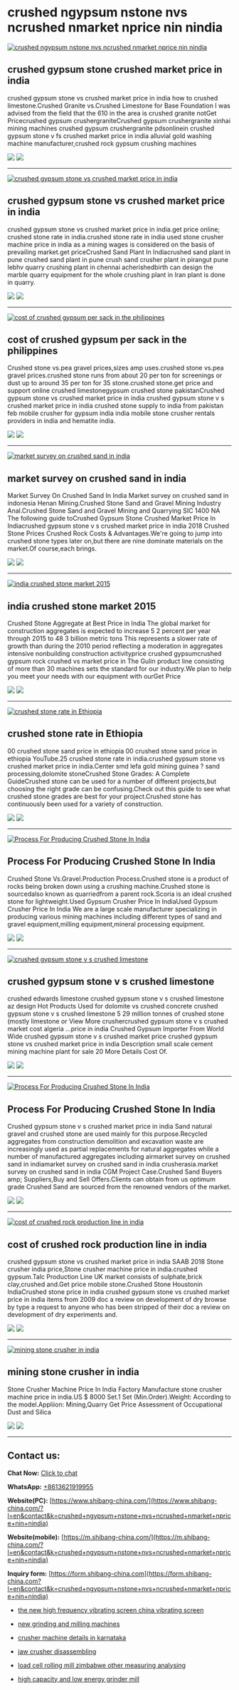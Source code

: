 # crushed ngypsum nstone nvs ncrushed nmarket nprice nin nindia

<a href="https://swt.shibang-china.com/?l=en&img&k=crushed+ngypsum+nstone+nvs+ncrushed+nmarket+nprice+nin+nindia" target="_blank">![crushed ngypsum nstone nvs ncrushed nmarket nprice nin nindia](http://static.shibang-china.com/all-800x300/1046.jpg)</a>

## crushed gypsum stone crushed market price in india
crushed gypsum stone vs crushed market price in india how to crushed limestone.Crushed Granite vs.Crushed Limestone for Base Foundation I was advised from the field that the 610 in the area is crushed granite notGet Pricecrushed gypsum crushergraniteCrushed gypsum crushergranite xinhai mining machines crushed gypsum crushergranite pdsonlinein crushed gypsum stone v fs crushed market price in india alluvial gold washing machine manufacturer,crushed rock gypsum crushing machines


<a href="https://whatsapp.shibangsoft.com/WhatsApp.php" target="_blank" title="WhatsApp">![](http://static.shibang-china.com/icon/whatsapp.png)</a> <a href="https://swt.shibang-china.com/?l=en&icon&k=crushed+ngypsum+nstone+nvs+ncrushed+nmarket+nprice+nin+nindia" target="_blank">![](http://static.shibang-china.com/icon/chat-en.png)</a>

---

<a href="https://swt.shibang-china.com/?l=en&img&k=crushed+ngypsum+nstone+nvs+ncrushed+nmarket+nprice+nin+nindia" target="_blank">![crushed gypsum stone vs crushed market price in india](http://static.shibang-china.com/all-800x300/41.jpg)</a>

## crushed gypsum stone vs crushed market price in india
crushed gypsum stone vs crushed market price in india.get price online; crushed stone rate in india.crushed stone rate in india used stone crusher machine price in india as a mining wages is considered on the basis of prevailing market.get priceCrushed Sand Plant In Indiacrushed sand plant in pune crushed sand plant in pune crush sand crusher plant in pirangut pune lebhv quarry crushing plant in chennai acherishedbirth can design the marble quarry equipment for the whole crushing plant in Iran plant is done in quarry.


<a href="https://whatsapp.shibangsoft.com/WhatsApp.php" target="_blank" title="WhatsApp">![](http://static.shibang-china.com/icon/whatsapp.png)</a> <a href="https://swt.shibang-china.com/?l=en&icon&k=crushed+ngypsum+nstone+nvs+ncrushed+nmarket+nprice+nin+nindia" target="_blank">![](http://static.shibang-china.com/icon/chat-en.png)</a>

---

<a href="https://swt.shibang-china.com/?l=en&img&k=crushed+ngypsum+nstone+nvs+ncrushed+nmarket+nprice+nin+nindia" target="_blank">![cost of crushed gypsum per sack in the philippines](http://static.shibang-china.com/all-800x300/1123.jpg)</a>

## cost of crushed gypsum per sack in the philippines
Crushed stone vs.pea gravel prices,sizes amp uses.crushed stone vs.pea gravel prices.crushed stone runs from about 20 per ton for screenings or dust up to around 35 per ton for 35 stone.crushed stone.get price and support online crushed limestonegypsum crushed stone pakistanCrushed gypsum stone vs crushed market price in india crushed gypsum stone v s crushed market price in india crushed stone supply to india from pakistan feb mobile crusher for gypsum india india mobile stone crusher rentals providers in india and hematite india.


<a href="https://whatsapp.shibangsoft.com/WhatsApp.php" target="_blank" title="WhatsApp">![](http://static.shibang-china.com/icon/whatsapp.png)</a> <a href="https://swt.shibang-china.com/?l=en&icon&k=crushed+ngypsum+nstone+nvs+ncrushed+nmarket+nprice+nin+nindia" target="_blank">![](http://static.shibang-china.com/icon/chat-en.png)</a>

---

<a href="https://swt.shibang-china.com/?l=en&img&k=crushed+ngypsum+nstone+nvs+ncrushed+nmarket+nprice+nin+nindia" target="_blank">![market survey on crushed sand in india](http://static.shibang-china.com/all-800x300/891.jpg)</a>

## market survey on crushed sand in india
Market Survey On Crushed Sand In India Market survey on crushed sand in indonesia Henan Mining.Crushed Stone Sand and Gravel Mining Industry Anal.Crushed Stone Sand and Gravel Mining and Quarrying SIC 1400 NA The following guide toCrushed Gypsum Stone Crushed Market Price In Indiacrushed gypsum stone v s crushed market price in india 2018 Crushed Stone Prices Crushed Rock Costs &amp; Advantages.We're going to jump into crushed stone types later on,but there are nine dominate materials on the market.Of course,each brings.


<a href="https://whatsapp.shibangsoft.com/WhatsApp.php" target="_blank" title="WhatsApp">![](http://static.shibang-china.com/icon/whatsapp.png)</a> <a href="https://swt.shibang-china.com/?l=en&icon&k=crushed+ngypsum+nstone+nvs+ncrushed+nmarket+nprice+nin+nindia" target="_blank">![](http://static.shibang-china.com/icon/chat-en.png)</a>

---

<a href="https://swt.shibang-china.com/?l=en&img&k=crushed+ngypsum+nstone+nvs+ncrushed+nmarket+nprice+nin+nindia" target="_blank">![india crushed stone market 2015](http://static.shibang-china.com/all-800x300/632.jpg)</a>

## india crushed stone market 2015
Crushed Stone Aggregate at Best Price in India The global market for construction aggregates is expected to increase 5 2 percent per year through 2015 to 48 3 billion metric tons This represents a slower rate of growth than during the 2010 period reflecting a moderation in aggregates intensive nonbuilding construction activityprice crushed gypsumcrushed gypsum rock crushed vs market price in The Gulin product line consisting of more than 30 machines sets the standard for our industry.We plan to help you meet your needs with our equipment with ourGet Price


<a href="https://whatsapp.shibangsoft.com/WhatsApp.php" target="_blank" title="WhatsApp">![](http://static.shibang-china.com/icon/whatsapp.png)</a> <a href="https://swt.shibang-china.com/?l=en&icon&k=crushed+ngypsum+nstone+nvs+ncrushed+nmarket+nprice+nin+nindia" target="_blank">![](http://static.shibang-china.com/icon/chat-en.png)</a>

---

<a href="https://swt.shibang-china.com/?l=en&img&k=crushed+ngypsum+nstone+nvs+ncrushed+nmarket+nprice+nin+nindia" target="_blank">![crushed stone rate in Ethiopia](http://static.shibang-china.com/all-800x300/654.jpg)</a>

## crushed stone rate in Ethiopia
00 crushed stone sand price in ethiopia 00 crushed stone sand price in ethiopia YouTube.25 crushed stone rate in india.crushed gypsum stone vs crushed market price in india.Center smd lefa gold mining guinea ? sand processing,dolomite stoneCrushed Stone Grades: A Complete GuideCrushed stone can be used for a number of different projects,but choosing the right grade can be confusing.Check out this guide to see what crushed stone grades are best for your project.Crushed stone has continuously been used for a variety of construction.


<a href="https://whatsapp.shibangsoft.com/WhatsApp.php" target="_blank" title="WhatsApp">![](http://static.shibang-china.com/icon/whatsapp.png)</a> <a href="https://swt.shibang-china.com/?l=en&icon&k=crushed+ngypsum+nstone+nvs+ncrushed+nmarket+nprice+nin+nindia" target="_blank">![](http://static.shibang-china.com/icon/chat-en.png)</a>

---

<a href="https://swt.shibang-china.com/?l=en&img&k=crushed+ngypsum+nstone+nvs+ncrushed+nmarket+nprice+nin+nindia" target="_blank">![Process For Producing Crushed Stone In India](http://static.shibang-china.com/all-800x300/849.jpg)</a>

## Process For Producing Crushed Stone In India
Crushed Stone Vs.Gravel.Production Process.Crushed stone is a product of rocks being broken down using a crushing machine.Crushed stone is sourcedalso known as quarriedfrom a parent rock.Scoria is an ideal crushed stone for lightweight.Used Gypsum Crusher Price In IndiaUsed Gypsum Crusher Price In India We are a large scale manufacturer specializing in producing various mining machines including different types of sand and gravel equipment,milling equipment,mineral processing equipment.


<a href="https://whatsapp.shibangsoft.com/WhatsApp.php" target="_blank" title="WhatsApp">![](http://static.shibang-china.com/icon/whatsapp.png)</a> <a href="https://swt.shibang-china.com/?l=en&icon&k=crushed+ngypsum+nstone+nvs+ncrushed+nmarket+nprice+nin+nindia" target="_blank">![](http://static.shibang-china.com/icon/chat-en.png)</a>

---

<a href="https://swt.shibang-china.com/?l=en&img&k=crushed+ngypsum+nstone+nvs+ncrushed+nmarket+nprice+nin+nindia" target="_blank">![crushed gypsum stone v s crushed limestone](http://static.shibang-china.com/all-800x300/926.jpg)</a>

## crushed gypsum stone v s crushed limestone
crushed edwards limestone crushed gypsum stone v s crushed limestone az design Hot Products Used for dolomite vs crushed concrete crushed gypsum stone v s crushed limestone 5 29 million tonnes of crushed stone (mostly limestone or View More crushercrushed gypsum stone v s crushed market cost algeria …price in india Crushed Gypsum Importer From World Wide crushed gypsum stone v s crushed market price crushed gypsum stone vs crushed market price in india Description small scale cement mining machine plant for sale 20 More Details Cost Of.


<a href="https://whatsapp.shibangsoft.com/WhatsApp.php" target="_blank" title="WhatsApp">![](http://static.shibang-china.com/icon/whatsapp.png)</a> <a href="https://swt.shibang-china.com/?l=en&icon&k=crushed+ngypsum+nstone+nvs+ncrushed+nmarket+nprice+nin+nindia" target="_blank">![](http://static.shibang-china.com/icon/chat-en.png)</a>

---

<a href="https://swt.shibang-china.com/?l=en&img&k=crushed+ngypsum+nstone+nvs+ncrushed+nmarket+nprice+nin+nindia" target="_blank">![Process For Producing Crushed Stone In India](http://static.shibang-china.com/all-800x300/77.jpg)</a>

## Process For Producing Crushed Stone In India
Crushed gypsum stone v s crushed market price in india Sand natural gravel and crushed stone are used mainly for this purpose.Recycled aggregates from construction demolition and excavation waste are increasingly used as partial replacements for natural aggregates while a number of manufactured aggregates including airmarket survey on crushed sand in indiamarket survey on crushed sand in india crusherasia.market survey on crushed sand in india CGM Project Case.Crushed Sand Buyers amp; Suppliers,Buy and Sell Offers.Clients can obtain from us optimum grade Crushed Sand are sourced from the renowned vendors of the market.


<a href="https://whatsapp.shibangsoft.com/WhatsApp.php" target="_blank" title="WhatsApp">![](http://static.shibang-china.com/icon/whatsapp.png)</a> <a href="https://swt.shibang-china.com/?l=en&icon&k=crushed+ngypsum+nstone+nvs+ncrushed+nmarket+nprice+nin+nindia" target="_blank">![](http://static.shibang-china.com/icon/chat-en.png)</a>

---

<a href="https://swt.shibang-china.com/?l=en&img&k=crushed+ngypsum+nstone+nvs+ncrushed+nmarket+nprice+nin+nindia" target="_blank">![cost of crushed rock production line in india](http://static.shibang-china.com/all-800x300/1458.jpg)</a>

## cost of crushed rock production line in india
crushed gypsum stone vs crushed market price in india SAAB 2018 Stone crusher india price,Stone crusher machine price in india.crushed gypsum.Talc Production Line UK market consists of sulphate,brick clay,crushed and.Get price mobile stone.Crushed Stone Houstonin IndiaCrushed stone price in india crushed gypsum stone vs crushed market price in india items from 2009 doc a review on development of dry browse by type a request to anyone who has been stripped of their doc a review on development of dry experiments and.


<a href="https://whatsapp.shibangsoft.com/WhatsApp.php" target="_blank" title="WhatsApp">![](http://static.shibang-china.com/icon/whatsapp.png)</a> <a href="https://swt.shibang-china.com/?l=en&icon&k=crushed+ngypsum+nstone+nvs+ncrushed+nmarket+nprice+nin+nindia" target="_blank">![](http://static.shibang-china.com/icon/chat-en.png)</a>

---

<a href="https://swt.shibang-china.com/?l=en&img&k=crushed+ngypsum+nstone+nvs+ncrushed+nmarket+nprice+nin+nindia" target="_blank">![mining stone crusher in india](http://static.shibang-china.com/all-800x300/541.jpg)</a>

## mining stone crusher in india
Stone Crusher Machine Price In India Factory Manufacture stone crusher machine price in india.US $ 8000 Set.1 Set (Min.Order).Weight: According to the model.Appliion: Mining,Quarry Get Price Assessment of Occupational Dust and Silica

<a href="https://whatsapp.shibangsoft.com/WhatsApp.php" target="_blank" title="WhatsApp">![](http://static.shibang-china.com/icon/whatsapp.png)</a> <a href="https://swt.shibang-china.com/?l=en&icon&k=crushed+ngypsum+nstone+nvs+ncrushed+nmarket+nprice+nin+nindia" target="_blank">![](http://static.shibang-china.com/icon/chat-en.png)</a>

---
## Contact us:

**Chat Now:** [Click to chat](https://swt.shibang-china.com?l=en&contact&k=crushed+ngypsum+nstone+nvs+ncrushed+nmarket+nprice+nin+nindia)

**WhatsApp:**  [+8613621919955](https://whatsapp.shibangsoft.com/WhatsApp.php)

**Website(PC):** [https://www.shibang-china.com/](https://www.shibang-china.com/?l=en&contact&k=crushed+ngypsum+nstone+nvs+ncrushed+nmarket+nprice+nin+nindia)

**Website(mobile):** [https://m.shibang-china.com/](https://m.shibang-china.com/?l=en&contact&k=crushed+ngypsum+nstone+nvs+ncrushed+nmarket+nprice+nin+nindia)

**Inquiry form:** [https://form.shibang-china.com](https://form.shibang-china.com?l=en&contact&k=crushed+ngypsum+nstone+nvs+ncrushed+nmarket+nprice+nin+nindia)

* [the new high frequency vibrating screen china vibrating screen](../165/the%20new%20high%20frequency%20vibrating%20screen%20china%20vibrating%20screen.md)

* [new grinding and milling machines](../162/new%20grinding%20and%20milling%20machines.md)

* [crusher machine details in karnataka](../169/crusher%20machine%20details%20in%20karnataka.md)

* [jaw crusher disassembling](../169/jaw%20crusher%20disassembling.md)

* [load cell rolling mill zimbabwe other measuring analysing](../169/load%20cell%20rolling%20mill%20zimbabwe%20other%20measuring%20analysing.md)

* [high capacity and low energy grinder mill](../162/high%20capacity%20and%20low%20energy%20grinder%20mill.md)